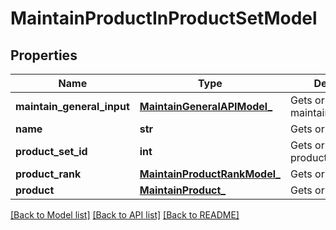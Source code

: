 # MaintainProductInProductSetModel

## Properties
Name | Type | Description | Notes
------------ | ------------- | ------------- | -------------
**maintain_general_input** | [**MaintainGeneralAPIModel_**](MaintainGeneralAPIModel_.md) | Gets or sets maintainGeneralInput. | [optional] 
**name** | **str** | Gets or sets name. | [optional] 
**product_set_id** | **int** | Gets or sets productSetID. | [optional] 
**product_rank** | [**MaintainProductRankModel_**](MaintainProductRankModel_.md) | Gets or sets rank. | [optional] 
**product** | [**MaintainProduct_**](MaintainProduct_.md) | Gets or sets product. | [optional] 

[[Back to Model list]](../README.md#documentation-for-models) [[Back to API list]](../README.md#documentation-for-api-endpoints) [[Back to README]](../README.md)


